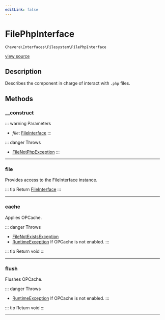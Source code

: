 ```yaml
---
editLink: false
---
```


# FilePhpInterface

`Chevere\Interfaces\Filesystem\FilePhpInterface`

[view source](https://github.com/chevere/chevere/blob/main/src/Chevere/Interfaces/Filesystem/FilePhpInterface.php)

## Description

Describes the component in charge of interact with `.php` files.

## Methods

### __construct

::: warning Parameters
- *file*: [FileInterface](./FileInterface.md)
:::

::: danger Throws
- [FileNotPhpException](../../Exceptions/Filesystem/FileNotPhpException.md) 
:::

---

### file

Provides access to the FileInterface instance.

::: tip Return
[FileInterface](./FileInterface.md)
:::

---

### cache

Applies OPCache.

::: danger Throws
- [FileNotExistsException](../../Exceptions/Filesystem/FileNotExistsException.md) 
- [RuntimeException](../../Exceptions/Core/RuntimeException.md) If OPCache is not enabled.
:::

::: tip Return
void
:::

---

### flush

Flushes OPCache.

::: danger Throws
- [RuntimeException](../../Exceptions/Core/RuntimeException.md) If OPCache is not enabled.
:::

::: tip Return
void
:::

---
